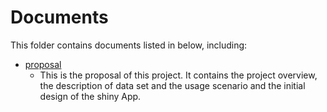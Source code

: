 # Documents

This folder contains documents listed in below, including:

+ [proposal](./proposal.md)
    - This is the proposal of this project. It contains the project overview, the description of data set and the usage scenario and the initial design of the shiny App.
